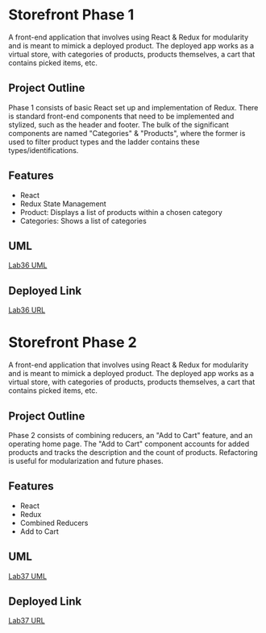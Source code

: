 # Storefront Phase 1
A front-end application that involves using React & Redux for modularity and is meant to mimick a deployed product. The deployed app works as a virtual store, with categories of products, products themselves, a cart that contains picked items, etc.

## Project Outline
Phase 1 consists of basic React set up and implementation of Redux. There is standard front-end components that need to be implemented and stylized, such as the header and footer. The bulk of the significant components are named "Categories" & "Products", where the former is used to filter product types and the ladder contains these types/identifications.

## Features
- React
- Redux State Management
- Product: Displays a list of products within a chosen category
- Categories: Shows a list of categories

## UML
[Lab36 UML](./assets/Lab36-image.png)

## Deployed Link
[Lab36 URL]()


# Storefront Phase 2
A front-end application that involves using React & Redux for modularity and is meant to mimick a deployed product. The deployed app works as a virtual store, with categories of products, products themselves, a cart that contains picked items, etc.

## Project Outline
Phase 2 consists of combining reducers, an "Add to Cart" feature, and an operating home page. The "Add to Cart" component accounts for added products and tracks the description and the count of products. Refactoring is useful for modularization and future phases.

## Features
- React
- Redux
- Combined Reducers 
- Add to Cart

## UML
[Lab37 UML](./assets/Lab37-image.png)

## Deployed Link
[Lab37 URL]()

